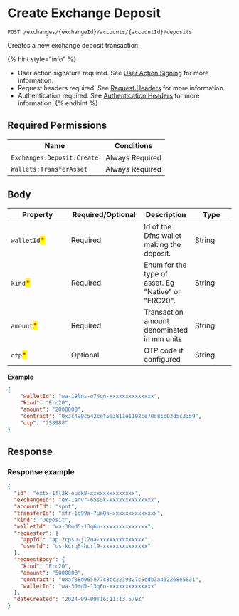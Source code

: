 # Create Exchange Deposit

`POST /exchanges/{exchangeId}/accounts/{accountId}/deposits`

Creates a new exchange deposit transaction.&#x20;

{% hint style="info" %}
* User action signature required. See [User Action Signing](../../authentication/user-action-signing/) for more information.
* Request headers required. See [Request Headers](../../../getting-started/request-headers.md) for more information.
* Authentication required. See [Authentication Headers](../../../getting-started/request-headers.md#authentication-headers) for more information.
{% endhint %}

## Required Permissions

| Name                       | Conditions      |
| -------------------------- | --------------- |
| `Exchanges:Deposit:Create` | Always Required |
| `Wallets:TransferAsset`    | Always Required |

## Body <a href="#request-body" id="request-body"></a>

<table>
   <thead>
      <tr>
         <th width="252">Property</th>
         <th width="165">Required/Optional</th>
         <th>Description</th>
         <th width="165">Type</th>
      </tr>
   </thead>
   <tbody>
      <tr>
         <td><code>walletId</code><mark style="color:red;">*</mark></td>
         <td>Required</td>
         <td>Id of the Dfns wallet making the deposit.</td>
         <td>String</td>
      </tr>
      <tr>
         <td><code>kind</code><mark style="color:red;">*</mark></td>
         <td>Required</td>
         <td>Enum for the type of asset.  Eg "Native" or "ERC20".</td>
         <td>String</td>
      </tr>
      <tr>
         <td><code>amount</code><mark style="color:red;">*</mark></td>
         <td>Required</td>
         <td>Transaction amount denominated in min units</td>
         <td>String</td>
      </tr>
      <tr>
         <td><code>otp</code><mark style="color:red;">*</mark></td>
         <td>Optional</td>
         <td>OTP code if configured</td>
         <td>String</td>
      </tr>
   </tbody>
</table>

**Example**

```json
{
    "walletId": "wa-19lns-o74qn-xxxxxxxxxxxxxx",
    "kind": "Erc20",
    "amount": "2000000",
    "contract": "0x3c499c542cef5e3811e1192ce70d8cc03d5c3359",
    "otp": "258988"
}
```

## Response <a href="#response" id="response"></a>

### Response example <a href="#response-example" id="response-example"></a>

```json
{
  "id": "extx-1fl2k-ouck8-xxxxxxxxxxxxxx",
  "exchangeId": "ex-1anvr-65s5k-xxxxxxxxxxxxxx",
  "accountId": "spot",
  "transferId": "xfr-1o99a-7ua8a-xxxxxxxxxxxxxx",
  "kind": "Deposit",
  "walletId": "wa-30md5-13q6n-xxxxxxxxxxxxxx",
  "requester": {
    "appId": "ap-2cpsu-jl2ua-xxxxxxxxxxxxxx",
    "userId": "us-kcrq8-hcrl9-xxxxxxxxxxxxxx"
  },
  "requestBody": {
    "kind": "Erc20",
    "amount": "5000000",
    "contract": "0xaf88d065e77c8cc2239327c5edb3a432268e5831",
    "walletId": "wa-30md5-13q6n-xxxxxxxxxxxxxx"
  },
  "dateCreated": "2024-09-09T16:11:13.579Z"
}
```
